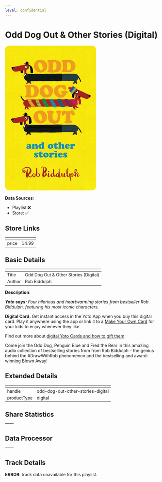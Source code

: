```yaml
---
level: confidential
---
```

# Odd Dog Out & Other Stories (Digital)

![card_[8stLH].png](../../img/cards/card_[8stLH].png)

**Data Sources**: 

- Playlist:❌
- Store: ✅


## Store Links

| <!-- --> | <!-- --> |
| - | - |
| price | 14.99 |


## Basic Details

| <!-- --> | <!-- --> |
| - | - |
| Title | Odd Dog Out & Other Stories (Digital) |
| Author | Rob Biddulph |

**Description**:

_**Yoto says:** Four hilarious and heartwarming stories from bestseller Rob Biddulph, featuring his most iconic characters._

**Digital Card:** Get instant access in the Yoto App when you buy this digital card. Play it anywhere using the app or link it to a [Make Your Own Card](https://uk.yotoplay.com/make-your-own) for your kids to enjoy whenever they like.  
  
Find out more about [digital Yoto Cards and how to gift them](/blogs/yoto-journal/what-are-digital-yoto-cards).

Come join the Odd Dog, Penguin Blue and Fred the Bear in this amazing audio collection of bestselling stories from from Rob Biddulph – the genius behind the #DrawWithRob phenomenon and the bestselling and award-winning Blown Away!


## Extended Details

| <!-- --> | <!-- --> |
| - | - |
| handle | odd-dog-out-other-stories-digital |
| productType | digital |


## Share Statistics

| <!-- --> | <!-- --> |
| - | - |


## Data Processor

| <!-- --> | <!-- --> |
| - | - |


## Track Details

**ERROR**: track data unavailable for this playlist.
